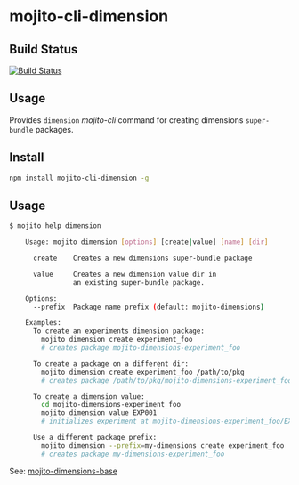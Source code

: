# mojito-cli-dimension

Build Status
------------

[![Build Status](https://travis-ci.org/yahoo/mojito-cli-dimension.png)](https://travis-ci.org/yahoo/mojito-cli-dimension)

Usage
-----

Provides `dimension` _mojito-cli_ command for creating dimensions `super-bundle` packages.

## Install

```bash
npm install mojito-cli-dimension -g
```

## Usage

```bash
$ mojito help dimension

    Usage: mojito dimension [options] [create|value] [name] [dir]

      create    Creates a new dimensions super-bundle package

      value     Creates a new dimension value dir in
                an existing super-bundle package.

    Options:
      --prefix  Package name prefix (default: mojito-dimensions)

    Examples:
      To create an experiments dimension package:
        mojito dimension create experiment_foo
        # creates package mojito-dimensions-experiment_foo

      To create a package on a different dir:
        mojito dimension create experiment_foo /path/to/pkg
        # creates package /path/to/pkg/mojito-dimensions-experiment_foo

      To create a dimension value:
        cd mojito-dimensions-experiment_foo
        mojito dimension value EXP001
        # initializes experiment at mojito-dimensions-experiment_foo/EXP001

      Use a different package prefix:
        mojito dimension --prefix=my-dimensions create experiment_foo
        # creates package my-dimensions-experiment_foo
```

See: [mojito-dimensions-base]

[mojito-dimensions-base]: https://github.com/yahoo/mojito-dimensions-base